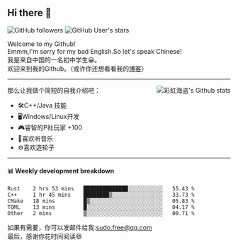 ## Hi there 👋

![GitHub followers](https://img.shields.io/github/followers/chhdao?style=social)
![GitHub User's stars](https://img.shields.io/github/stars/chhdao?style=social)

Welcome to my Github!  
Emmm,I'm sorry for my bad English.So let's speak Chinese!  
我是来自中国的一名初中学生😀。  
欢迎来到我的Github。（或许你还想看看我的[博客](https://chhdao.github.io)）  
<hr>

<div align="right"><img alt="彩虹海盗's Github stats" align="right" src="https://github-readme-stats.vercel.app/api?username=chhdao"/></div>

那么让我做个简短的自我介绍吧：  
+ 🛠️C++/Java 技能  
+ 🖥️Windows/Linux开发  
+ 🎮睿智的P社玩家 +100  
+ 🎵喜欢听音乐  
+ ⚙️喜欢造轮子
<hr>

#### 📊 Weekly development breakdown
<!--START_SECTION:waka-->
```text
Rust    2 hrs 53 mins   ██████████████░░░░░░░░░░░   55.43 % 
C++     1 hr 45 mins    ████████▒░░░░░░░░░░░░░░░░   33.73 % 
CMake   18 mins         █▒░░░░░░░░░░░░░░░░░░░░░░░   05.83 % 
TOML    13 mins         █░░░░░░░░░░░░░░░░░░░░░░░░   04.17 % 
Other   2 mins          ▒░░░░░░░░░░░░░░░░░░░░░░░░   00.71 % 
```
<!--END_SECTION:waka-->

如果有需要，你可以发邮件给我:sudo.free@qq.com  
最后，感谢你花时间阅读😄

